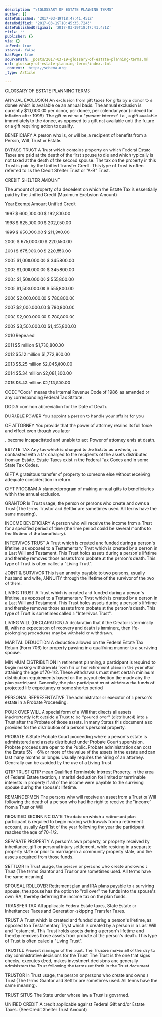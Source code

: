 ```yaml
---
description: "\tGLOSSARY OF ESTATE PLANNING TERMS"
author: []
datePublished: '2017-03-19T18:47:41.451Z'
dateModified: '2017-03-19T18:45:35.724Z'
datePublishedOriginal: '2017-03-19T18:47:41.451Z'
title: ''
publisher: {}
via: {}
inFeed: true
starred: false
hasPage: true
sourcePath: _posts/2017-03-19-glossary-of-estate-planning-terms.md
url: glossary-of-estate-planning-terms/index.html
_context: 'http://schema.org'
_type: Article

---
```

GLOSSARY OF ESTATE PLANNING TERMS

ANNUAL EXCLUSION An exclusion from gift taxes for gifts by a donor to a donee which is available on an annual basis. The annual exclusion is currently $10,000.00 per donor, per donee, per calendar year (indexed for inflation after 1998). The gift must be a "present interest" i.e., a gift available immediately to the donee, as opposed to a gift not available until the future or a gift requiring action to qualify.

BENEFICIARY A person who is, or will be, a recipient of benefits from a Person, Will, Trust or Estate.

BYPASS TRUST A Trust which contains property on which Federal Estate Taxes are paid at the death of the first spouse to die and which typically is not taxed at the death of the second spouse. The tax on the property in this Trust is paid by the Unified Transfer Credit. This type of Trust is often referred to as the Credit Shelter Trust or "A-B" Trust.

CREDIT SHELTER AMOUNT

The amount of property of a decedent on which the Estate Tax is essentially paid by the Unified Credit (Maximum Exclusion Amount)

Year Exempt Amount Unified Credit

1997 $ 600,000.00 $ 192,800.00

1998 $ 625,000.00 $ 202,050.00

1999 $ 650,000.00 $ 211,300.00

2000 $ 675,000.00 $ 220,550.00

2001 $ 675,000.00 $ 220,550.00

2002 $1,000.000.00 $ 345,800.00

2003 $1,000.000.00 $ 345,800.00

2004 $1,500.000.00 $ 555,800.00

2005 $1,500.000.00 $ 555,800.00

2006 $2,000.000.00 $ 780,800.00

2007 $2,000.000.00 $ 780,800.00

2008 $2,000.000.00 $ 780,800.00

2009 $3,500.000.00 $1,455,800.00

2010 Repealed

2011 $5 million $1,730,800.00

2012 $5.12 million $1,772,800.00

2013 $5.25 million $2,045,800.00

2014 $5.34 million $2,081,800.00

2015 $5.43 million $2,113,800.00

CODE "Code" means the Internal Revenue Code of 1986, as amended or any corresponding Federal Tax Statute.

DOD A common abbreviation for the Date of Death.

DURABLE POWER You appoint a person to handle your affairs for you

OF ATTORNEY You provide that the power of attorney retains its full force and effect even though you later 

. become incapacitated and unable to act. Power of attorney ends at death.

ESTATE TAX Any tax which is charged to the Estate as a whole, as contrasted with a tax charged to the recipients of the assets distributed from an Estate. Estate Taxes exist in the Federal Tax Codes and in some State Tax Codes. 

GIFT A gratuitous transfer of property to someone else without receiving adequate consideration in return.

GIFT PROGRAM A planned program of making annual gifts to beneficiaries within the annual exclusion.

GRANTOR In Trust usage, the person or persons who create and owns a Trust (The terms Trustor and Settlor are sometimes used. All terms have the same meaning).

INCOME BENEFICIARY A person who will receive the income from a Trust for a specified period of time (the time period could be several months to the lifetime of the beneficiary).

INTERVIVOS TRUST A Trust which is created and funded during a person's lifetime, as opposed to a Testamentary Tryst which is created by a person in a Last Will and Testament. This Trust holds assets during a person's lifetime and thereby removes those assets from probate at the person's death. This type of Trust is often called a "Living Trust".

JOINT & SURVIVOR This is an annuity payable to two persons, usually husband and wife, ANNUITY through the lifetime of the survivor of the two of them.

LIVING TRUST A Trust which is created and funded during a person's lifetime, as opposed to a Testamentary Tryst which is created by a person in a Last Will and Testament. This Trust holds assets during a person's lifetime and thereby removes those assets from probate at the person's death. This type of Trust is sometimes called a "Intervivos Trust".

LIVING WILL (DECLARATION) A declaration that if the Creator is terminally ill, with no expectation of recovery and death is imminent, then life-prolonging procedures may be withheld or withdrawn.

MARITAL DEDUCTION A deduction allowed on the Federal Estate Tax Return (Form 706) for property passing in a qualifying manner to a surviving spouse.

MINIMUM DISTRIBUTION In retirement planning, a participant is required to begin making withdrawals from his or her retirement plans in the year after attaining the age of 70-1/2\. These withdrawals must meet certain minimum distribution requirements based on the payout election the made aby the plan participant. Generally, the plan participant must withdraw the funds of projected life expectancy or some shorter period.

PERSONAL REPRESENTATIVE The administrator or executor of a person's estate in a Probate Proceeding.

POUR OVER WILL A special form of a Will that directs all assets inadvertently left outside a Trust to be "poured over" (distributed) into a Trust after the Probate of those assets. In many States this document also provides for the distribution of a person's personal property.

PROBATE A State Probate Court proceeding where a person's estate is administered and assets distributed under Probate Court supervision. Probate proceeds are open to the Public. Probate administration can cost the Estate 5% - 6% or more of the value of the assets in the estate and can last many months or longer. Usually requires the hiring of an attorney. Generally can be avoided by the use of a Living Trust.

QTIP TRUST QTIP mean Qualified Terminable Interest Property. In the area of Federal Estate taxation, a marital deduction for limited or terminable interests in property if all of the income were payable to the surviving spouse during the spouse's lifetime.

REMAINDERMEN The persons who will receive an asset from a Trust or Will following the death of a person who had the right to receive the "income" from a Trust or Will.

REQUIRED BEGINNING DATE The date on which a retirement plan participant is required to begin making withdrawals from a retirement account, usually April 1st of the year following the year the participant reaches the age of 70-1/2\.

SEPARATE PROPERTY A person's own property, or property received by inheritance, gift or personal injury settlement, while residing in a separate property state or prior to marriage in a community property state, and the assets acquired from those funds.

SETTLOR In Trust usage, the person or persons who create and owns a Trust (The terms Grantor and Trustor are sometimes used. All terms have the same meaning).

SPOUSAL ROLLOVER Retirement plan and IRA plans payable to a surviving spouse, the spouse has the option to "roll over" the funds into the spouse's own IRA, thereby deferring the income tax on the plan funds.

TRANSFER TAX All applicable Federa Estate taxes, State Estate or Inheritances Taxes and Generation-skipping Transfer Taxes.

TRUST A Trust which is created and funded during a person's lifetime, as opposed to a Testamentary Tryst which is created by a person in a Last Will and Testament. This Trust holds assets during a person's lifetime and thereby removes those assets from probate at the person's death. This type of Trust is often called a "Living Trust".

TRUSTEE Present manager of the trust. The Trustee makes all of the day to day administrative decisions for the Trust. The Trust is the one that signs checks, executes deed, makes investment decisions and generally administers the Trust following the terms set forth in the Trust document.

TRUSTOR In Trust usage, the person or persons who create and owns a Trust (The terms Grantor and Settlor are sometimes used. All terms have the same meaning).

TRUST SITUS The State under whose law a Trust is governed.

UNIFIED CREDIT A credit applicable against Federal Gift and/or Estate Taxes. (See Credit Shelter Trust Amount)